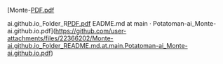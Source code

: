 
[Monte-[PDF.pdf](https://github.com/user-attachments/files/22366265/PDF.pdf)


ai.github.io_Folder_R[PDF.pdf](https://github.com/user-attachments/files/22366238/PDF.pdf)
EADME.md at main · Potatoman-ai_Monte-ai.github.io.pdf](https://github.com/user-attachments/files/22366202/Monte-ai.github.io_Folder_README.md.at.main.Potatoman-ai_Monte-ai.github.io.pdf)
